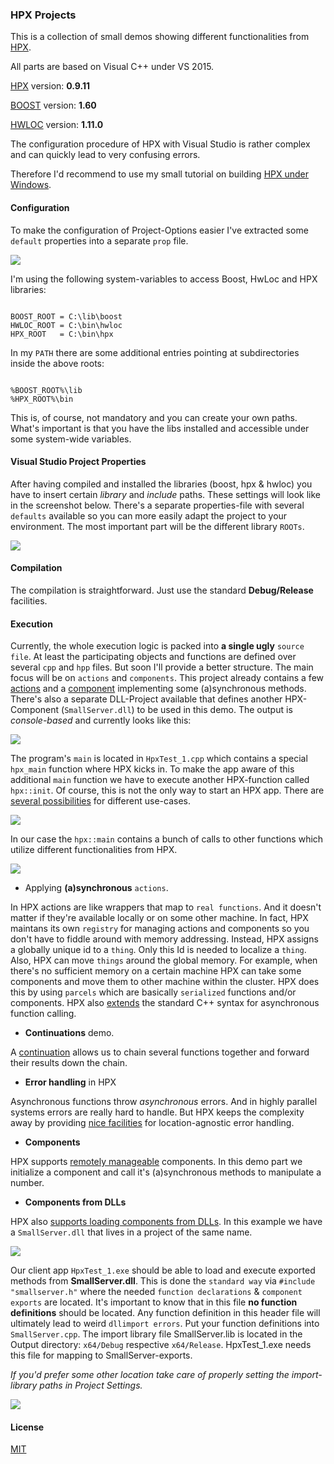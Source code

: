 ### HPX Projects

This is a collection of small demos showing different functionalities from <a href="http://stellar.cct.lsu.edu/tag/hpx/">HPX</a>. 

All parts are based on Visual C++ under VS 2015. 

<a href="http://stellar.cct.lsu.edu/downloads/">HPX</a> version: **0.9.11**

<a href="http://www.boost.org/users/history/version_1_60_0.html">BOOST</a> version: **1.60**

<a href="https://www.open-mpi.org/software/hwloc/v1.11/">HWLOC</a> version: **1.11.0**

The configuration procedure of HPX with Visual Studio is rather complex and can quickly lead to very confusing errors.

Therefore I'd recommend to use my small tutorial on building <a href="https://github.com/brakmic/hpx/blob/b3feb9561fecc1ef4b52717d70332c8148104cdd/docs/tutorial/win32/howto.md">HPX under Windows</a>.

#### Configuration

To make the configuration of Project-Options easier I've extracted some `default` properties into a separate `prop` file.

<img src="http://fs5.directupload.net/images/160220/slueu7c6.png" />

I'm using the following system-variables to access Boost, HwLoc and HPX libraries:

```

BOOST_ROOT = C:\lib\boost
HWLOC_ROOT = C:\bin\hwloc
HPX_ROOT   = C:\bin\hpx
```

In my `PATH` there are some additional entries pointing at subdirectories inside the above roots:

```

%BOOST_ROOT%\lib
%HPX_ROOT%\bin
```

This is, of course, not mandatory and you can create your own paths. What's important is that you have 
the libs installed and accessible under some system-wide variables.

#### Visual Studio Project Properties

After having compiled and installed the libraries (boost, hpx & hwloc) you have to insert certain *library* and *include* paths. These settings will look like in the screenshot below. There's a separate properties-file with several `defaults` available so you can more easily adapt the project to your environment. The most important part will be the different library `ROOTs`. 

<img src="http://fs5.directupload.net/images/160220/ih3v7et5.png"/>

#### Compilation

The compilation is straightforward. Just use the standard **Debug/Release** facilities.

#### Execution

Currently, the whole execution logic is packed into **a single ugly** `source file`. At least the participating objects and functions are defined over several `cpp` and `hpp` files. But soon I'll provide a better structure. The main focus will be on `actions` and `components`. This project already contains a few <a href="http://stellar.cct.lsu.edu/files/hpx-0.9.11/html/hpx/manual/applying_actions.html">actions</a> and a <a href="http://stellar.cct.lsu.edu/files/hpx-0.9.11/html/hpx/manual/components.html">component</a> implementing some (a)synchronous methods. There's also a separate DLL-Project available that defines another HPX-Component (`SmallServer.dll`) to be used in this demo.  The output is *console-based* and currently looks like this:

<img src="http://fs5.directupload.net/images/160221/otovusdf.png" /> 

The program's `main` is located in `HpxTest_1.cpp` which contains a special `hpx_main` function
where HPX kicks in. To make the app aware of this additional `main` function we have to
execute another HPX-function called `hpx::init`. Of course, this is not the only way to start an 
HPX app. There are <a href="http://stellar.cct.lsu.edu/files/hpx-0.9.11/html/hpx/manual/applications.html">several possibilities</a> for different use-cases.

<img src="http://fs5.directupload.net/images/160221/yccrybig.png" />

In our case the `hpx::main` contains a bunch of calls to other functions which utilize
different functionalities from HPX.

<img src="http://fs5.directupload.net/images/160221/clw34huh.png"/> 

- Applying **(a)synchronous** `actions`. 

In HPX actions are like wrappers that map to `real functions`.
And it doesn't matter if they're available locally or on some other machine. In fact, HPX maintans its own 
`registry` for managing actions and components so you don't have to fiddle around with memory addressing. Instead,
HPX assigns a globally unique id to a `thing`. Only this Id is needed to localize a `thing`. Also, HPX can move
`things` around the global memory. For example, when there's no sufficient memory on a certain machine HPX can take 
some components and move them to other machine within the cluster. HPX does this by using `parcels` which are basically
`serialized` functions and/or components. HPX also <a href="http://stellar.cct.lsu.edu/files/hpx-0.9.11/html/hpx/manual/applying_actions/action_invocation.html">extends</a> the standard C++ syntax for asynchronous function calling.

- **Continuations** demo.  

A <a href="http://stellar.cct.lsu.edu/files/hpx-0.9.11/html/hpx/manual/applying_actions/action_invocation/apply_continue.html">continuation</a> allows us to chain several functions together and forward their results down the chain.

- **Error handling** in HPX

Asynchronous functions throw *asynchronous* errors. And in highly parallel systems errors are really hard to handle. But HPX keeps the complexity away by providing
<a href="http://stellar.cct.lsu.edu/files/hpx-0.9.11/html/hpx/manual/applying_actions/action_error_handling.html">nice facilities</a> for location-agnostic error handling.

- **Components**

HPX supports <a href="http://stellar.cct.lsu.edu/files/hpx-0.9.11/html/hpx/manual/components.html">remotely manageable</a> components. In this demo part we initialize a component and call it's (a)synchronous methods to manipulate a number.

- **Components from DLLs**

HPX also <a href="http://stellar.cct.lsu.edu/files/hpx-0.9.11/html/hpx/manual/init/configuration/loading_components.html#hpx.manual.init.configuration.loading_components.component_example">supports loading components from DLLs</a>. In this example we have a `SmallServer.dll` that lives in a project of the same name.

<img src="http://fs5.directupload.net/images/160221/y5z2f2n5.png" />

Our client app `HpxTest_1.exe` should be able to load and execute exported methods from **SmallServer.dll**. This is done the `standard way` via `#include "smallserver.h"` where the needed `function declarations` & `component exports` are located. It's important to know that in this file **no function definitions** should be located.
Any function definition in this header file will ultimately lead to weird `dllimport errors`. Put your function definitions into `SmallServer.cpp`. The import library file SmallServer.lib is located in the Output directory: `x64/Debug` respective `x64/Release`. HpxTest_1.exe needs this file for mapping to SmallServer-exports. 

*If you'd prefer some other location take care of properly setting the import-library paths in Project Settings.*

<img src="http://fs5.directupload.net/images/160221/lkzx9t7i.png" />

#### License

<a href="https://github.com/brakmic/HPX_Projects/blob/master/LICENSE">MIT</a>
